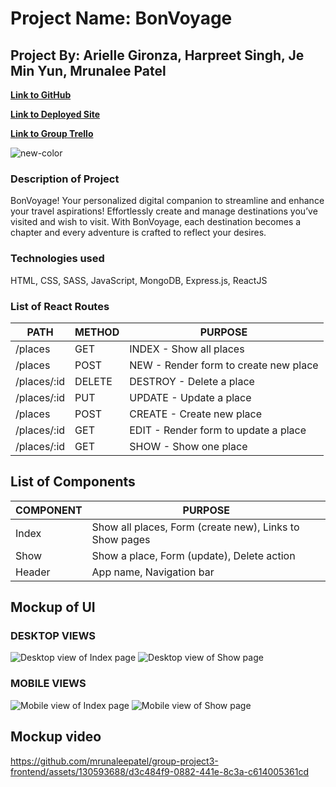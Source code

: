 # **Project Name: BonVoyage**
## **Project By:** Arielle Gironza, Harpreet Singh, Je Min Yun, Mrunalee Patel

[**Link to GitHub**](https://github.com/mrunaleepatel/group-project3-frontend)

[**Link to Deployed Site**](https://group-project3-frontend.vercel.app/)

[**Link to Group Trello**](https://trello.com/b/8FuriwSl/ga-seir-kale-p3)

![new-color](https://github.com/mrunaleepatel/group-project3-frontend/assets/130593688/42656546-2c80-4c42-8b25-0749989b6880)


### Description of Project
BonVoyage! Your personalized digital companion to streamline and enhance your travel aspirations! Effortlessly create and manage destinations you’ve visited and wish to visit. With BonVoyage, each destination becomes a chapter and every adventure is crafted to reflect your desires.

### Technologies used
HTML, CSS, SASS, JavaScript, MongoDB, Express.js, ReactJS

### List of React Routes
|PATH|METHOD|PURPOSE|
|--------|------|-------|
|/places|GET|INDEX - Show all places|
|/places|POST|NEW - Render form to create new place|
|/places/:id|DELETE|DESTROY - Delete a place|
|/places/:id|PUT|UPDATE - Update a place|
|/places|POST|CREATE - Create new place|
|/places/:id|GET|EDIT - Render form to update a place|
|/places/:id|GET|SHOW - Show one place|


## List of Components
|COMPONENT|PURPOSE|
|---------|-------|
|Index|Show all places, Form (create new), Links to Show pages| 
|Show|Show a place, Form (update), Delete action|
|Header|App name, Navigation bar|


## Mockup of UI
### DESKTOP VIEWS
![Desktop view of Index page](./src/Images/P3-Index-Desktop-Wireframe.jpeg)
![Desktop view of Show page](./src/Images/P3-Show-Desktop-Wireframe.jpeg)

### MOBILE VIEWS
![Mobile view of Index page](./src/Images/P3-Index-Mobile-Wireframe.jpeg)
![Mobile view of Show page](./src/Images/P3-Show-Mobile-Wireframe.jpeg)

## Mockup video 


https://github.com/mrunaleepatel/group-project3-frontend/assets/130593688/d3c484f9-0882-441e-8c3a-c614005361cd

